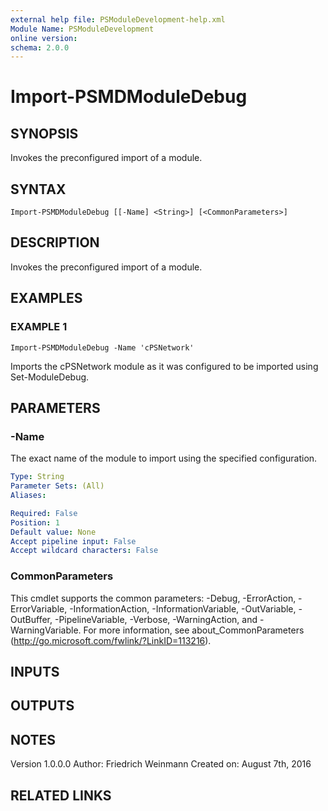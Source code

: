 ```yaml
---
external help file: PSModuleDevelopment-help.xml
Module Name: PSModuleDevelopment
online version:
schema: 2.0.0
---
```


# Import-PSMDModuleDebug

## SYNOPSIS
Invokes the preconfigured import of a module.

## SYNTAX

```
Import-PSMDModuleDebug [[-Name] <String>] [<CommonParameters>]
```

## DESCRIPTION
Invokes the preconfigured import of a module.

## EXAMPLES

### EXAMPLE 1
```
Import-PSMDModuleDebug -Name 'cPSNetwork'
```

Imports the cPSNetwork module as it was configured to be imported using Set-ModuleDebug.

## PARAMETERS

### -Name
The exact name of the module to import using the specified configuration.

```yaml
Type: String
Parameter Sets: (All)
Aliases:

Required: False
Position: 1
Default value: None
Accept pipeline input: False
Accept wildcard characters: False
```

### CommonParameters
This cmdlet supports the common parameters: -Debug, -ErrorAction, -ErrorVariable, -InformationAction, -InformationVariable, -OutVariable, -OutBuffer, -PipelineVariable, -Verbose, -WarningAction, and -WarningVariable. For more information, see about_CommonParameters (http://go.microsoft.com/fwlink/?LinkID=113216).

## INPUTS

## OUTPUTS

## NOTES
Version 1.0.0.0
         Author: Friedrich Weinmann
         Created on: August 7th, 2016

## RELATED LINKS
